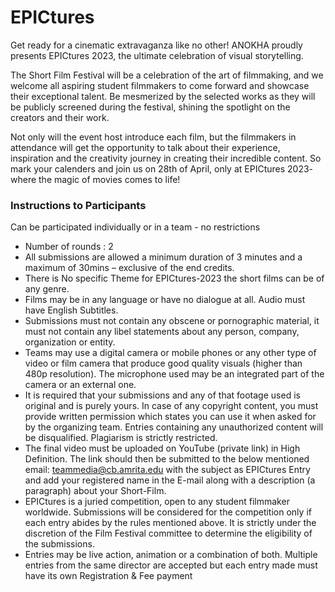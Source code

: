 # EPICtures

Get ready for a cinematic extravaganza like no other! ANOKHA proudly presents EPICtures 2023, the ultimate celebration of visual storytelling.

The Short Film Festival will be a celebration of the art of filmmaking, and we welcome all aspiring student filmmakers to come forward and showcase their exceptional talent. Be mesmerized by the selected works as they will be publicly screened during the festival, shining the spotlight on the creators and their work.

Not only will the event host introduce each film, but the filmmakers in attendance will get the opportunity to talk about their experience, inspiration and the creativity journey in creating their incredible content. So mark your calenders and join us on 28th of April, only at EPICtures 2023- where the magic of movies comes to life!

### Instructions to Participants

Can be participated individually or in a team - no restrictions

- Number of rounds : 2
- All submissions are allowed a minimum duration of 3 minutes and a maximum of
  30mins – exclusive of the end credits.
- There is No specific Theme for EPICtures-2023 the short films can be of any genre.
- Films may be in any language or have no dialogue at all. Audio must have English
  Subtitles.
- Submissions must not contain any obscene or pornographic material, it must not
  contain any libel statements about any person, company, organization or entity.
- Teams may use a digital camera or mobile phones or any other type of video or film
  camera that produce good quality visuals (higher than 480p resolution). The
  microphone used may be an integrated part of the camera or an external one.
- It is required that your submissions and any of that footage used is original and is
  purely yours. In case of any copyright content, you must provide written permission
  which states you can use it when asked for by the organizing team. Entries containing
  any unauthorized content will be disqualified. Plagiarism is strictly restricted.
- The final video must be uploaded on YouTube (private link) in High Definition. The
  link should then be submitted to the below mentioned email:
  teammedia@cb.amrita.edu with the subject as EPICtures Entry and add your
  registered name in the E-mail along with a description (a paragraph) about your
  Short-Film.
- EPICtures is a juried competition, open to any student filmmaker worldwide.
  Submissions will be considered for the competition only if each entry abides by the
  rules mentioned above. It is strictly under the discretion of the Film Festival
  committee to determine the eligibility of the submissions.
- Entries may be live action, animation or a combination of both. Multiple entries from
  the same director are accepted but each entry made must have its own Registration &
  Fee payment
